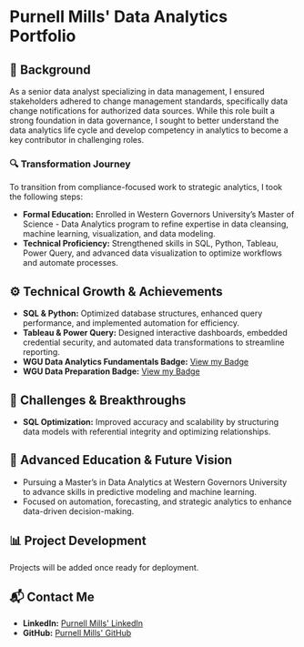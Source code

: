 # **Purnell Mills' Data Analytics Portfolio**  

## **📖 Background**  
As a senior data analyst specializing in data management, I ensured stakeholders adhered to change management standards, specifically data change notifications for authorized data sources. While this role built a strong foundation in data governance, I sought to better understand the data analytics life cycle and develop competency in analytics to become a key contributor in challenging roles.  

### **🔍 Transformation Journey**  
To transition from compliance-focused work to strategic analytics, I took the following steps:  
- **Formal Education:** Enrolled in Western Governors University’s Master of Science - Data Analytics program to refine expertise in data cleansing, machine learning, visualization, and data modeling.  
- **Technical Proficiency:** Strengthened skills in SQL, Python, Tableau, Power Query, and advanced data visualization to optimize workflows and automate processes.  

## **⚙️ Technical Growth & Achievements**  
- **SQL & Python:** Optimized database structures, enhanced query performance, and implemented automation for efficiency.  
- **Tableau & Power Query:** Designed interactive dashboards, embedded credential security, and automated data transformations to streamline reporting.  
- **WGU Data Analytics Fundamentals Badge:** [View my Badge](https://api.badgr.io/public/assertions/Cygxa4ZjTKC87qv3PDcy9g?identity__email=pmil269%40wgu.edu)
- **WGU Data Preparation Badge:** [View my Badge](https://api.badgr.io/public/assertions/9ubInScxRdi4N__yJoNujA?identity__email=pmil269%40wgu.edu) 

## **🚀 Challenges & Breakthroughs**  
- **SQL Optimization:** Improved accuracy and scalability by structuring data models with referential integrity and optimizing relationships.  

## **🎯 Advanced Education & Future Vision**  
- Pursuing a Master’s in Data Analytics at Western Governors University to advance skills in predictive modeling and machine learning.  
- Focused on automation, forecasting, and strategic analytics to enhance data-driven decision-making.  

## **📊 Project Development**  
Projects will be added once ready for deployment.  

## **📬 Contact Me**  
- **LinkedIn:** [Purnell Mills' LinkedIn](https://www.linkedin.com/in/purnell-mills-analytics)  
- **GitHub:** [Purnell Mills' GitHub](https://github.com/purnellmills-analytics)  
